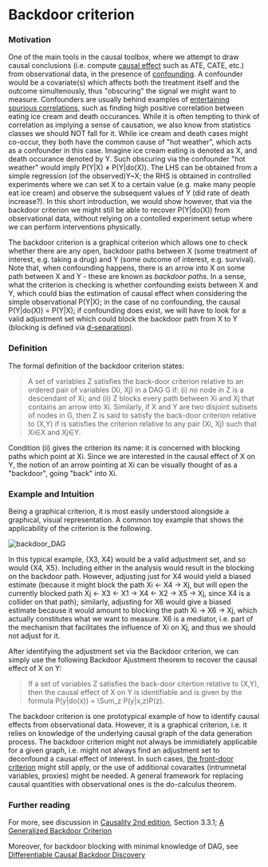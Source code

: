 Backdoor criterion
======

### Motivation

One of the main tools in the causal toolbox, where we attempt to draw causal conclusions (i.e. compute [causal effect](https://github.com/limorigu/causal-inf-handbook/blob/master/Common_terms/Causal_Effects/Causal_Effects.md) such as ATE, CATE, etc.) from observational data, in the presence of [confounding](https://github.com/limorigu/causal-inf-handbook/blob/master/Common_terms/Identifiability/Bias/Confounding.md). A confounder would be a covariate(s) which affects both the treatment itself and the outcome simultenously, thus "obscuring" the signal we might want to measure. Confounders are usually behind examples of [entertaining spurious correlations](https://www.tylervigen.com/spurious-correlations), such as finding high positive correlation between eating ice cream and death occurances. While it is often tempting to think of correlation as implying a sense of causation, we also know from statistics classes we should NOT fall for it. While ice cream and death cases might co-occur, they both have the common cause of "hot weather", which acts as a confounder in this case. Imagine ice cream eating is denoted as X, and death occurance denoted by Y. Such obscuring via the confounder "hot weather" would imply P(Y|X) ≠ P(Y|do(X)). The LHS can be obtained from a simple regression (of the observed)Y\~X; the RHS is obtained in controlled experiments where we can set X to a certain value (e.g. make many people eat ice cream) and observe the subsequent values of Y (did rate of death increase?). In this short introduction, we would show however, that via the backdoor criterion we might still be able to recover P(Y|do(X)) from observational data, without relying on a contolled experiment setup where we can perform interventions physically.

The backdoor criterion is a graphical criterion which allows one to check whether there are any open, backdoor paths between X (some treatment of interest, e.g. taking a drug) and Y (some outcome of interest, e.g. survival). Note that, when confounding happens, there is an arrow into X on some path between X and Y - these are known as _backdoor paths_. In a sense, what the criterion is checking is whether confounding exists between X and Y, which could bias the estimation of causal effect when considering the simple observational P(Y|X); in the case of no confounding, the causal P(Y|do(X)) = P(Y|X); if confounding does exist, we will have to look for a valid adjustment set which could block the backdoor path from X to Y (blocking is defined via [d-separation](https://github.com/limorigu/causal-inf-handbook/blob/master/Common_terms/Do-Calculus/d-separation.md)).

### Definition

The formal definition of the backdoor criterion states:
> A set of variables Z satisfies the back-door criterion relative to an ordered pair of variables (Xi, Xj) in a DAG G if:
>(i) no node in Z is a descendant of Xi; and
>(ii) Z blocks every path between Xi and Xj that contains an arrow into Xi.
> Similarly, if X and Y are two disjoint subsets of nodes in G, then Z is said to satisfy the back-door criterion relative to (X,Y) if is satisfies the criterion relative to any pair (Xi, Xj) such that Xi∈X and Xj∈Y.

Condition (ii) gives the criterion its name: it is concerned with blocking paths which point at Xi. Since we are interested in the causal effect of X on Y, the notion of an arrow pointing at Xi can be visually thought of as a "backdoor", going "back" into Xi.

### Example and Intuition

Being a graphical criterion, it is most easily understood alongside a graphical, visual representation. A common toy example that shows the applicability of the criterion is the following. 

![backdoor_DAG](https://github.com/limorigu/causal-inf-handbook/blob/master/img/backdoor_DAG.png)

In this typical example, {X3, X4} would be a valid adjustment set, and so would {X4, X5}. Including either in the analysis would result in the blocking on the backdoor path. However, adjusting just for X4 would yield a biased estimate (because it might block the path Xi <- X4 -> Xj, but will open the currently blocked path Xj <- X3 <- X1 -> X4 <- X2 -> X5 -> Xj, since X4 is a collider on that path); similarly, adjusting for X6 would give a biased estimate because it would amount to blocking the path Xi -> X6 -> Xj, which actually constitutes what we want to measure. X6 is a mediator, i.e. part of the mechanism that facilitates the influence of Xi on Xj, and thus we should not adjust for it. 

After identifying the adjustment set via the Backdoor criterion, we can simply use the following Backdoor Ajustment theorem to recover the causal effect of X on Y: 
> If a set of variables Z satisfies the back-door citertion relative to (X,Y), then the causal effect of X on Y is identifiable and is given by the formula 
>P(y|do(x)) = \Sum_z P(y|x,z)P(z).

The backdoor criterion is one prototypical example of how to identify causal effects from observational data. However, it is a graphical criterion, i.e. it relies on knowledge of the underlying causal graph of the data generation process. The backdoor criterion might not always be immidiately applicable for a given graph, i.e. might not always find an adjustment set to deconfound a causal effect of interest. In such cases, [the front-door criterion](https://github.com/limorigu/causal-inf-handbook/blob/master/Common_terms/Do-Calculus/Frontdoor.md) might still apply, or the use of additional covaraites (intrumnetal variables, proxies) might be needed. A general framework for replacing causal quantities with observational ones is the do-calculus theorem.

### Further reading

For more, see discussion in [Causality 2nd edition](http://bayes.cs.ucla.edu/BOOK-2K/), Section 3.3.1; [A Generalized Backdoor Criterion](https://arxiv.org/pdf/1307.5636.pdf) 

Moreover, for backdoor blocking with minimal knowledge of DAG, see [Differentiable Causal Backdoor Discovery](http://proceedings.mlr.press/v108/gultchin20a.html)
